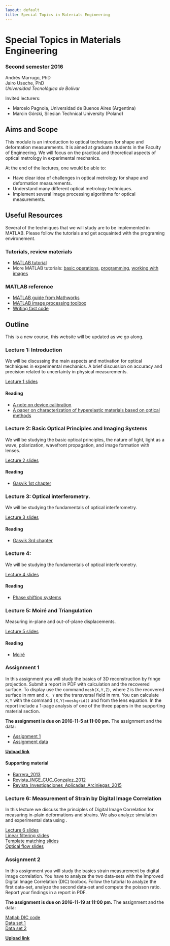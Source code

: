 ```yaml
---
layout: default
title: Special Topics in Materials Engineering
---
```


# Special Topics in Materials Engineering

### Second semester 2016

Andrés Marrugo, PhD   
Jairo Useche, PhD   
*Universidad Tecnológica de Bolívar*

Invited lecturers: 

- Marcelo Pagnola, Universidad de Buenos Aires (Argentina)
- Marcin Górski, Silesian Technical University (Poland)

##  Aims and Scope

This module is an introduction to optical techniques for shape and deformation measurements. It is aimed at graduate students in the Faculty of Engineering. We will focus on the practical and theoretical aspects of optical metrology in experimental mechanics.

At the end of the lectures, one would be able to:

- Have clear idea of challenges in optical metrology for shape and deformation measurements.
- Understand many different optical metrology techniques.
- Implement several image processing algorithms for optical measurements.
 


## Useful Resources

Several of the techniques that we will study are to be implemented in MATLAB. Please follow the tutorials and get acquainted with the programing environement. 

### Tutorials, review materials

- [MATLAB tutorial](matlab.intro.html)
- More MATLAB tutorials: [basic operations][bo], [programming][pro], [working with images][wim]
 
[bo]: matlab_ops_tutorial.m
[pro]:matlab_prog_tutorial.m
[wim]: matlab_image_tutorial.m

### MATLAB reference

- [MATLAB guide from Mathworks](http://www.mathworks.com/access/helpdesk/help/techdoc/matlab.html)
- [MATLAB image processing toolbox](http://www.mathworks.com/access/helpdesk/help/toolbox/images/)
- [Writing fast code](http://www.mathworks.com/matlabcentral/fileexchange/5685)


## Outline

This is a new course, this website will be updated as we go along.

### Lecture 1: Introduction

We will be discussing the main aspects and motivation for optical techniques in experimental mechanics. A brief discussion on accuracy and precision related to uncertainty in physical measurements. 

[Lecture 1 slides](https://www.dropbox.com/s/janth8jr4kjyptt/Lecture_01.pdf?dl=0)

#### Reading

- [A note on device calibration](https://www.dropbox.com/s/euy6n11l887q0sx/03-NoteDeviceCalibration.pdf?dl=0)
- [A paper on characterization of hyperelastic materials based on optical methods](https://www.dropbox.com/s/5shl2zn33fifvo6/Polymer_Testing_Sasso_2008.pdf?dl=0)

### Lecture 2: Basic Optical Principles and Imaging Systems

We will be studying the basic optical principles, the nature of light, light as a wave, polarization, wavefront propagation, and image formation with lenses.

[Lecture 2 slides](https://www.dropbox.com/s/e6cy8hilcr7t4bv/Lecture_02.pdf?dl=0)

#### Reading

- [Gasvik 1st chapter](https://www.dropbox.com/s/bcsmtywsz2dkpmt/01-gasvik-basics.pdf?dl=0)

### Lecture 3: Optical interferometry.

We will be studying the fundamentals of optical interferometry.

[Lecture 3 slides](https://www.dropbox.com/s/t5vccdwyr3w5r1b/Lecture_03.pdf?dl=0)

#### Reading

- [Gasvik 3rd chapter](https://www.dropbox.com/s/9dkoqu20j7p3dgd/02-gasvik-inteference.pdf?dl=0)

### Lecture 4: 

We will be studying the fundamentals of optical interferometry.

[Lecture 4 slides](https://www.dropbox.com/s/aa0uda9z7p6llif/Lecture_04.pdf?dl=0)

#### Reading

- [Phase shifting systems](https://www.dropbox.com/s/8vot6dsvxd029f1/03-phase-shifting-systems-kevin-g-harding-handbook-of-optical-dimensional-metrology.pdf?dl=0)

### Lecture 5: Moiré and Triangulation 

Measuring in-plane and out-of-plane displacements.

[Lecture 5 slides](https://www.dropbox.com/s/ne4l921c6q0k754/Lecture_05.pdf?dl=0)

#### Reading

- [Moiré](https://www.dropbox.com/s/rux5i1qnt4blmgj/07-gasvik-moire.pdf?dl=0)


### Assignment 1

In this assignment you will study the basics of 3D reconstruction by fringe projection. Submit a report in PDF with calculation and the recovered surface. To display use the command ``mesh(X,Y,Z)``, where ``Z`` is the recovered surface in mm and ``X, Y`` are the transversal field in mm. You can calculate ``X,Y`` with the command ``[X,Y]=meshgrid()`` and from the lens equation. In the report include a 1-page analysis of one of the three papers in the supporting material section. 

**The assignment is due on 2016-11-5 at 11:00 pm.** The assignment and the data:



- [Assignment 1](https://www.dropbox.com/s/hf2y1tb2yamjnep/Simul_Franjas_Dec.pdf?dl=0)
- [Assignment data](https://www.dropbox.com/s/99w829u7doo77mu/Archive.zip?dl=0)

[**Upload link**](https://www.dropbox.com/request/x68PXNrXRnfvmZy8a6Sr)

#### Supporting material

- [Barrera_2013](https://www.dropbox.com/s/85dt1vri6s29rfk/Barrera_2013.pdf?dl=0)
- [Revista_INGE_CUC_Gonzalez_2012](https://www.dropbox.com/s/pvvsasv2h8zdlje/Revista_INGE_CUC_Gonzalez_2012.pdf?dl=0)
- [Revista_Investigaciones_Aplicadas_Arciniegas_2015](https://www.dropbox.com/s/2bc8q3cj5a4icm1/Revista_Investigaciones_Aplicadas_Arciniegas_2015.pdf?dl=0)

### Lecture 6: Measurement of Strain by Digital Image Correlation

In this lecture we discuss the principles of Digital Image Correlation for measuring in-plain deformations and strains. We also analyze simulation and experimental data using .

[Lecture 6 slides](https://www.dropbox.com/s/5ailnloacho9flg/Lecture_06.pdf?dl=0)     
[Linear filtering slides](https://www.dropbox.com/s/9fyng6rwqc1qk32/lec05_filter.pptx?dl=0)      
[Template matching slides](https://www.dropbox.com/s/lxgij6tzkc44xpw/06-filtros-piramides-plantillas.pdf?dl=0)     
[Optical flow slides](https://www.dropbox.com/s/6db7s4etomd0p21/lec10_optical_flow.pdf?dl=0)     

### Assignment 2

In this assignment you will study the basics strain measurement by digital image correlation. You have to analyze the two data-sets with the Improved Digital Image Correlation (DIC) toolbox. Follow the tutorial to analyze the first data-set, analyze the second data-set and compute the poisson ratio. Report your findings in a report in PDF. 


**The assignment is due on 2016-11-19 at 11:00 pm.** The assignment and the data:

[Matlab DIC code](matlab-dic-code.zip)     
[Data set 1](dataset01.zip)     
[Data set 2](dataset02.zip)     

[**Upload link**](https://www.dropbox.com/request/A2tkaa3EuZEJfRJRwRAG)
